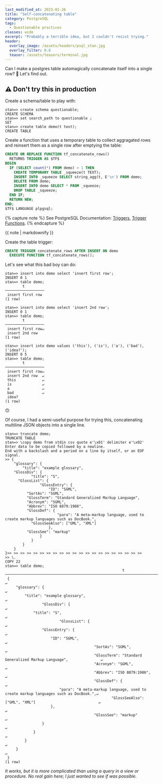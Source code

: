```yaml
---
last_modified_at: 2023-01-26
title: "Self-concatenating table"
category: PostgreSQL
tags:
  - Questionable practices
classes: wide
excerpt: "Probably a terrible idea, but I couldn't resist trying."
header:
  overlay_image: /assets/headers/psql_stan.jpg
  overlay_filter: 0.8
  teaser: /assets/teasers/terminal.jpg
---
```


Can I make a postgres table automagically concatenate itself into a single row? 🧐 Let's find out.

## :warning: Don't try this in production

Create a schema/table to play with:

```
stan=> create schema questionable;
CREATE SCHEMA
stan=> set search_path to questionable ;
SET
stan=> create table demo(t text);
CREATE TABLE
```

Create a function that uses a temporary table to collect aggragated rows and reinsert them as a single row after emptying the table:

```sql
CREATE OR REPLACE FUNCTION tf_concatenate_rows()
  RETURNS TRIGGER AS $TF$
BEGIN
  IF (SELECT count(*) FROM demo) > 1 THEN
    CREATE TEMPORARY TABLE _squeeze(t TEXT);
    INSERT INTO _squeeze SELECT string_agg(t, E'\n') FROM demo;
    DELETE FROM demo;
    INSERT INTO demo SELECT * FROM _squeeze;
    DROP TABLE _squeeze;
  END IF;
  RETURN NEW;
END;
$TF$ LANGUAGE plpgsql;
```

{% capture note %}
See PostgreSQL Documentation: [Triggers](https://www.postgresql.org/docs/15/triggers.html), [Trigger Functions](https://www.postgresql.org/docs/current/plpgsql-trigger.html).
{% endcapture %}<div class="notice">{{ note | markdownify }}</div>

Create the table trigger:

```sql
CREATE TRIGGER concatenate_rows AFTER INSERT ON demo
  EXECUTE FUNCTION tf_concatenate_rows();
```

Let's see what this bad boy can do:

```
stan=> insert into demo select 'insert first row';
INSERT 0 1
stan=> table demo;
        t
──────────────────
 insert first row
(1 row)

stan=> insert into demo select 'insert 2nd row';
INSERT 0 1
stan=> table demo;
        t
──────────────────
 insert first row↵
 insert 2nd row
(1 row)

stan=> insert into demo values ('this'), ('is'), ('a'), ('bad'), ('idea?');
INSERT 0 5
stan=> table demo;
        t
──────────────────
 insert first row↵
 insert 2nd row  ↵
 this            ↵
 is              ↵
 a               ↵
 bad             ↵
 idea?
(1 row)

```

🙃

Of course, I had a semi-useful purpose for trying this, concatenating multiline JSON objects into a single line.

```
stan=> truncate demo;
TRUNCATE TABLE
stan=> \copy demo from stdin csv quote e'\x01' delimiter e'\x02'
Enter data to be copied followed by a newline.
End with a backslash and a period on a line by itself, or an EOF signal.
>> {
    "glossary": {
        "title": "example glossary",
    "GlossDiv": {
            "title": "S",
      "GlossList": {
                "GlossEntry": {
                    "ID": "SGML",
          "SortAs": "SGML",
          "GlossTerm": "Standard Generalized Markup Language",
          "Acronym": "SGML",
          "Abbrev": "ISO 8879:1986",
          "GlossDef": {
                        "para": "A meta-markup language, used to create markup languages such as DocBook.",
            "GlossSeeAlso": ["GML", "XML"]
                    },
          "GlossSee": "markup"
                }
            }
        }
    }
}>> >> >> >> >> >> >> >> >> >> >> >> >> >> >> >> >> >> >> >> >>
>> \.
COPY 22
stan=> table demo;
                                                      t
─────────────────────────────────────────────────────────────────────────────────────────────────────────────
 {                                                                                                          ↵
     "glossary": {                                                                                          ↵
         "title": "example glossary",                                                                       ↵
                 "GlossDiv": {                                                                              ↵
             "title": "S",                                                                                  ↵
                         "GlossList": {                                                                     ↵
                 "GlossEntry": {                                                                            ↵
                     "ID": "SGML",                                                                          ↵
                                         "SortAs": "SGML",                                                  ↵
                                         "GlossTerm": "Standard Generalized Markup Language",               ↵
                                         "Acronym": "SGML",                                                 ↵
                                         "Abbrev": "ISO 8879:1986",                                         ↵
                                         "GlossDef": {                                                      ↵
                         "para": "A meta-markup language, used to create markup languages such as DocBook.",↵
                                                 "GlossSeeAlso": ["GML", "XML"]                             ↵
                     },                                                                                     ↵
                                         "GlossSee": "markup"                                               ↵
                 }                                                                                          ↵
             }                                                                                              ↵
         }                                                                                                  ↵
     }                                                                                                      ↵
 }
(1 row)
```

*It works, but it is more complicated than using a query in a view or procedure. No real gain here; I just wanted to see if was possible.*
